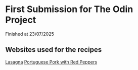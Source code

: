 # First Submission for The Odin Project

Finished at 23/07/2025

## Websites used for the recipes

[Lasagna](https://www.allrecipes.com/recipe/19344/homemade-lasagna/)
[Portuguese Pork with Red Peppers](https://www.allrecipes.com/recipe/50054/portuguese-pork-with-red-peppers/)